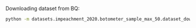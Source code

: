 


Downloading dataset from BQ:

```sh
python -m datasets.impeachment_2020.botometer_sample_max_50.dataset_downloader
```
